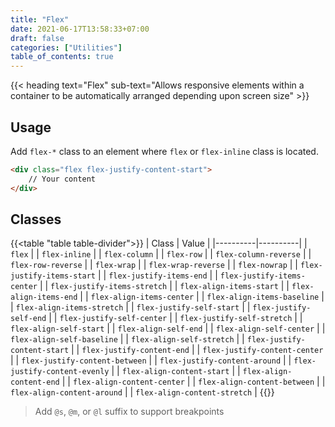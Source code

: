 ```yaml
---
title: "Flex"
date: 2021-06-17T13:58:33+07:00
draft: false
categories: ["Utilities"]
table_of_contents: true
---
```


{{< heading text="Flex" sub-text="Allows responsive elements within a container to be automatically arranged depending upon screen size" >}}

## Usage

Add `flex-*` class to an element where `flex` or `flex-inline` class is located.

``` html
<div class="flex flex-justify-content-start">
    // Your content
</div>
```

## Classes

{{<table "table table-divider">}}
| Class | Value |
|----------|----------|
| `flex` |
| `flex-inline` |
| `flex-column` |
| `flex-row` |
| `flex-column-reverse` |
| `flex-row-reverse` |
| `flex-wrap` |
| `flex-wrap-reverse` |
| `flex-nowrap` |
| `flex-justify-items-start` |
| `flex-justify-items-end` |
| `flex-justify-items-center` |
| `flex-justify-items-stretch` |
| `flex-align-items-start` |
| `flex-align-items-end` |
| `flex-align-items-center` |
| `flex-align-items-baseline` |
| `flex-align-items-stretch` |
| `flex-justify-self-start` |
| `flex-justify-self-end` |
| `flex-justify-self-center` |
| `flex-justify-self-stretch` |
| `flex-align-self-start` |
| `flex-align-self-end` |
| `flex-align-self-center` |
| `flex-align-self-baseline` |
| `flex-align-self-stretch` |
| `flex-justify-content-start` |
| `flex-justify-content-end` |
| `flex-justify-content-center` |
| `flex-justify-content-between` |
| `flex-justify-content-around` |
| `flex-justify-content-evenly` |
| `flex-align-content-start` |
| `flex-align-content-end` |
| `flex-align-content-center` |
| `flex-align-content-between` |
| `flex-align-content-around` |
| `flex-align-content-stretch` |
{{</table>}}

> Add `@s`, `@m`, or `@l` suffix to support breakpoints